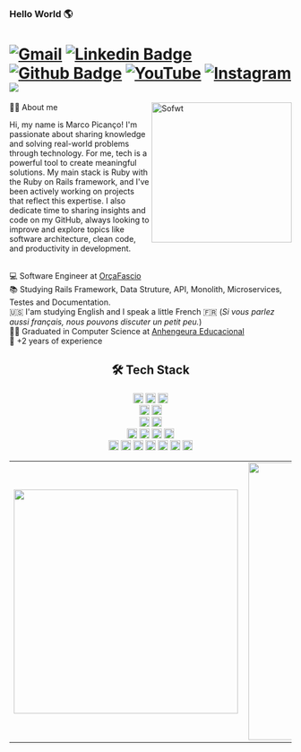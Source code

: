 ### Hello World 🌎
# [![Gmail](https://img.shields.io/badge/Gmail-D14836?logo=gmail&logoColor=white&link=mailto:marcopicanco.dev@gmail.com)](mailto:marcopicanco.dev@gmail.com) [![Linkedin Badge](https://custom-icon-badges.demolab.com/badge/LinkedIn-0A66C2?logo=linkedin-white&logoColor=fff&link=https://www.linkedin.com/in/marcopicanco/)](https://www.linkedin.com/in/marcopicanco/) [![Github Badge](https://img.shields.io/badge/-Github-242A2D?style=flat&logo=Github&logoColor=white&link=https://github.com/marcopicanco-dev/)](https://github.com/marcopicanco-dev/) [![YouTube](https://img.shields.io/badge/-Youtube-FF0000?style=flat&logo=youtube&logoColor=white&link=https://www.youtube.com/channel/UCdmQOk2zNiiPlOc0p-Mtj5A?view_as=subscriber)](https://www.youtube.com/channel/UCGCukqIOltoxBPJ8yP0psbA) [![Instagram](https://img.shields.io/badge/-instagram-D42F8A?style=flat&logo=instagram&logoColor=white&link=https://www.instagram.com/marcopicanco)](https://www.instagram.com/marcopicanco) ![](https://komarev.com/ghpvc/?username=marcopicanco-dev)

<img src="https://raw.githubusercontent.com/MicaelliMedeiros/micaellimedeiros/master/image/computer-illustration.png" min-width="250px" max-width="250px" width="250px" align="right" alt="Sofwt">

👩‍💻 About me

<p align="left"> 
Hi, my name is Marco Picanço! I'm passionate about sharing knowledge and solving real-world problems through technology. For me, tech is a powerful tool to create meaningful solutions. My main stack is Ruby with the Ruby on Rails framework, and I've been actively working on projects that reflect this expertise. I also dedicate time to sharing insights and code on my GitHub, always looking to improve and explore topics like software architecture, clean code, and productivity in development. <br> <br>

💻 Software Engineer at [OrçaFascio](https://www.orcafascio.com/)<br>
📚 Studying Rails Framework, Data Struture, API, Monolith, Microservices, Testes and Documentation.<br>
🇺🇸 I'am studying English and I speak a little French 🇫🇷 (_Si vous parlez aussi français, nous pouvons discuter un petit peu._) <br>
👨‍💻 Graduated in Computer Science at [Anhengeura Educacional](https://www.anhaguera.com/)<br>
🚀 +2 years of experience
</p>

<h2>
<p align="center">🛠️ Tech Stack</p>
</h2>


<p align="center">
  <img src="https://img.shields.io/badge/-Ruby-CC0000?style=flat&logoColor=white&logo=ruby" height="18">
  <img src="https://img.shields.io/badge/-Python-0077B5?style=flat&logoColor=white&logo=python" height="18">
  <img src="https://img.shields.io/badge/-JavaScript-ffdd19?style=flat&logoColor=white&logo=javascript" height="18">
  <br>
  <img src="https://img.shields.io/badge/-HTML-ff0d00?style=flat&logoColor=white&logo=html5" height="18">
  <img src="https://img.shields.io/badge/-CSS-196eff?style=flat&logoColor=white&logo=css3" height="18">
  <br>
  <img src="https://img.shields.io/badge/Ruby_on_Rails-CC0000?logo=ruby-on-rails&logoColor=white" height="18">
  <img src="https://img.shields.io/badge/Django-092E20?style=for-the-badge&logo=django&logoColor=green" height="18">
  <br>
  <img src="https://img.shields.io/badge/-MongoDB-13aa52?style=for-the-badge&logo=mongodb&logoColor=white" height="18">
  <img src="https://img.shields.io/badge/postgresql-4169e1?style=for-the-badge&logo=postgresql&logoColor=white" height="18">
  <img src="https://img.shields.io/badge/MySQL-4479A1?style=for-the-badge&logo=mysql&logoColor=white" height="18">
  <img src="https://img.shields.io/badge/Redis-%23DD0031.svg?logo=redis&logoColor=white)](#)" height="18">
  <br>
  <img src="https://img.shields.io/badge/-docker-1090D1?style=flat&logoColor=white&logo=docker" height="18">
  <img src="https://img.shields.io/badge/Postman-FF6C37?style=for-the-badge&logo=Postman&logoColor=white" height="18">
  <img src="https://img.shields.io/badge/INSOMNIA-INSOMNIA-brightgreen" height="18">
  <img src="https://img.shields.io/badge/Linux-FCC624?style=for-the-badge&logo=linux&logoColor=black" height="18">
  <img src="https://img.shields.io/badge/Debian-12%20Bookworm-red?style=flat-square&logo=debian&logoColor=white" height="18">
  <img src="https://img.shields.io/badge/Zed-white?logo=zedindustries&logoColor=084CCF" height="18">
  <img src="https://img.shields.io/badge/Git-F05032?logo=git&logoColor=fff)" height="18">
</p>


<center>
  <table>
    <tr>
        <td><img width="400px" align="left" src="https://github-readme-stats-git-masterrstaa-rickstaa.vercel.app/api/top-langs/?username=marcopicanco-dev&hide=html,TSQL,CSS,PLSQL,php,SCSS,Jupyter%20Notebook&layout=compact&count_private=true&langs_count=8" /></td>
        <td><img width="495px" align="left" src="https://github-readme-stats-git-masterrstaa-rickstaa.vercel.app/api?username=marcopicanco-dev&show_icons=true&count_private=true" /></td>
    </tr>   
  </table>
</center>

